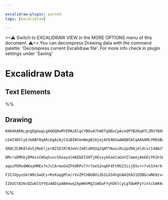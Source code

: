 ```yaml
---

excalidraw-plugin: parsed
tags: [excalidraw]

---
```

==⚠  Switch to EXCALIDRAW VIEW in the MORE OPTIONS menu of this document. ⚠== You can decompress Drawing data with the command palette: 'Decompress current Excalidraw file'. For more info check in plugin settings under 'Saving'


# Excalidraw Data
## Text Elements
%%
## Drawing
```compressed-json
N4KAkARALgngDgUwgLgAQQQDwMYEMA2AlgCYBOuA7hADTgQBuCpAzoQPYB2KqATLZMzYBXUtiRoIACyhQ4zZAHoFAc0JRJQgEYA6bGwC2CgF7N6hbEcK4OCtptbErHALRY8RMpWdx8Q1TdIEfARcZgRmBShcZQUebQBmbQAGGjoghH0EDihmbgBtcDBQMBLoeHF0QOwojmVg1JLIRhZ2LjQARj5CpqZWTgA5TjFuHgB2ABZRpJ4ADgBWJP5Swg5i

LG4IXBSlyEJmABF0qARibgAzAjCdiBINtmnNegB1HjmjAFEAKXwAWQB5ACqAAkAMLVM6SBqlM6EfD4ADKsHqEkEHihAigpDYAGsEE8SOoRtdmJicQhETBkehUbdrli/JIOOFch1rmw4LhsGoYNx2klFt1NrUqQLGhBMNxnPE5uNtABOUY8ABscyVr2uPLQzh4ctlc3acrm8U6c2JpNxILY+DYpA2AGJ2ghHY70RBNJzscp6atLdbbRJMdZmBzAtl

XRQCZC0K8ldo5jMeEljerBZIEIRlNJeUrZe0laM5UqZqNTYKwicRu1pVN4jmldcvcI4ABJYgs1B5AC61zO5Eyre4HCEcLpwlWTOY7eKYtgiG48W6AF9rpox8R3sFMtl213rkI4MRcMdTh1FXNE8WlYb2jNrkQONjB8P8He2NhcSfUBd8GFCsvCtOuyfhAQgAI6kAAMswFCkAAGgAmvsAAKxBsPQmhygAagAQgAKnMfyurOFQQI4uD6JwpzXBKWrx

OMcraDMhbjDM4zxCWGqSuxcSXoayalmKEbEISHTjHEsxykkaoCaUaYZlmomjAkbEcYK1h1BUoqlCSWIWlaNr2s6TpICuHqNkIPr6f66CBhwwa4KGUCujCcIUlSEA0lRZbmnikZEt5unkkiJGea69KZhO7btGyHJcrAvL8g29Itm2+TdoKvbkQgA5oEOI6Cisaw0eguDtGFa6RdwgGQMRIxLsSCAVtGSTjPRMwzJ09aCs0fRtKgN7XD1rSDBwwzNY

aqozPEMxdWKeyHMEx7nJcCArmuG4ZFkORPvlYr7oeS2nq8F4FtMSZ3isj65c+r7vk1X4rX+4DpZAuBwHAiJHhU07QGmmQbEQmZOUsDCEAgFDYWZ3rEL6BkSHaZyI0jUIQNgIiOc2xz6IigWw9ZEAOsZLog2jpAY1jkPvuZll+hstn2Y5KOk+TGQAGKwgiwUbKFJPo1tmMZDjZL4sJUa8LzZP81jQu4m5IVWrShSo3z2QC/oABKwgRcyvISyz+h/L

F3IJVpyuS6rWOs5wUCs+RsKaqgMlm/rVvZPChBGBUiZ61LGS4VgUAAIKA31EDBGcwNK8zvvY1EpBB2TbAUGmuCfnlL5RyrUBq+8qyB4nychMBDlYlQIPMNgWJwrB3D0XM2hsXm4xSSm2mV1a+DwbXknaDecwykWqmlEYbAGFV3UEEIXt/j7FsZJrFnEJVEjQyjXokO7ns7RnpTrzDVnj2K2FWsBdognK5/n666sIMow4Ofa7z7E/T8QDPmfm1AMs

IIbUCtO26cQZwECGYYQzAADipAN4ewqIApWmVMg31WEwFYyhD6lCyLgTQwRPyYintcbARA4DcDwatQUHAsokNIPgwUwgoD3gqKQ9+pQ7AACsEDVGYPCChcAfhsDWLnLBODlo/gQOAf8kAXLhCqouEAi4gA==
```
%%